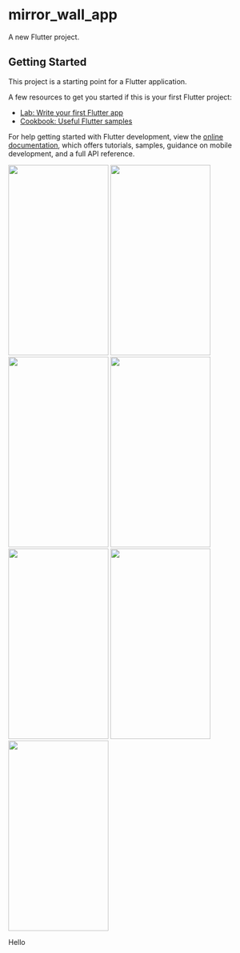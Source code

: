 # mirror_wall_app

A new Flutter project.

## Getting Started

This project is a starting point for a Flutter application.

A few resources to get you started if this is your first Flutter project:

- [Lab: Write your first Flutter app](https://docs.flutter.dev/get-started/codelab)
- [Cookbook: Useful Flutter samples](https://docs.flutter.dev/cookbook)

For help getting started with Flutter development, view the
[online documentation](https://docs.flutter.dev/), which offers tutorials,
samples, guidance on mobile development, and a full API reference.
<p>
  <img src = 'https://github.com/Janak67/mirror_wall_app/assets/141834407/1dc67e20-250e-4791-9a90-9314b9e6ccfa' height='380' width='200'>
  <img src = 'https://github.com/Janak67/mirror_wall_app/assets/141834407/5d7f05a4-03a0-4688-8ff7-c635cf7647f3' height='380' width='200'>
  <img src = 'https://github.com/Janak67/mirror_wall_app/assets/141834407/5f50d317-a5d8-44f6-81c5-e5dfcd763e2a' height='380' width='200'>
  <img src = 'https://github.com/Janak67/mirror_wall_app/assets/141834407/a423c7f1-444a-4dea-98be-7c32ffa23ddc' height='380' width='200'>
  <img src = 'https://github.com/Janak67/mirror_wall_app/assets/141834407/f014abea-daca-4fa6-80e1-58bc0e7ee01e' height='380' width='200'>
  <img src = 'https://github.com/Janak67/mirror_wall_app/assets/141834407/9a532a52-1d9d-4635-b11d-eedd1fe9aaab' height='380' width='200'>
  <img src = 'https://github.com/Janak67/mirror_wall_app/assets/141834407/6712bd54-4a7f-491c-a3d4-ba62119f6e3d' height='380' width='200'>
</p>
Hello 
